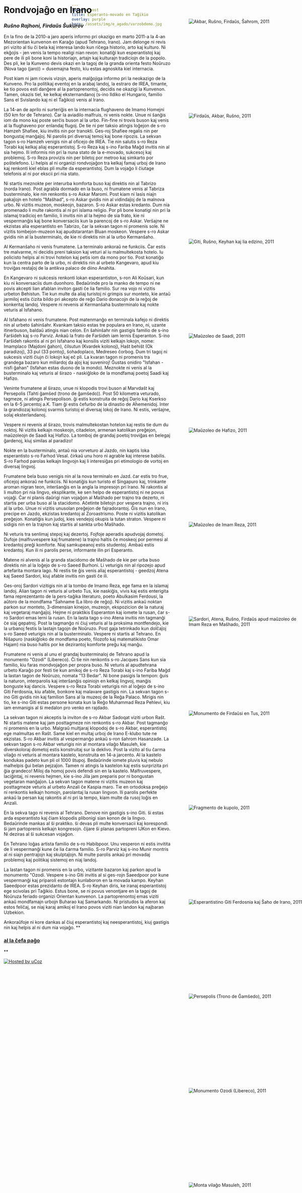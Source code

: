 ```yaml
---
layout: post
title: Esperanto-movado en Taĝikio
overlay: purple
hero: /assets/img/e_agado/varzobdemo.jpg
---
```


<div id="Layer3" style="position:absolute; 
left:600px; top:100px; width:364px; height:223px; z-index:3">

![Akbar, Ruŝno, Firdaŭs, Ŝahrom, 2011](irano/akrufish.jpg)

</div>

<div id="Layer3" style="position:absolute; 
left:600px; top:400px; width:364px; height:223px; z-index:3">

![Firdaŭs, Akbar, Ruŝno, 2011](irano/firakrush.jpg)

</div>

<div id="Layer2" style="position:absolute; 
left:600px; top:800px; width:364px; height:254px; z-index:2">

![Giti, Ruŝno, Keyhan kaj lia edzino, 2011](irano/gitirushkey.jpg)

</div>

<div id="Layer3" style="position:absolute; 
left:600px; top:1100px; width:364px; height:223px; z-index:3">

![Maŭzoleo de Saadi, 2011](irano/mauzoleo_de_Saadi.jpg)

</div>

<div id="Layer3" style="position:absolute; 
left:600px; top:1400px; width:364px; height:223px; z-index:3">

![Maŭzoleo de Hafizo, 2011](irano/mauzoleo_de_Hafizo.jpg)

</div>

<div id="Layer3" style="position:absolute; 
left:600px; top:1700px; width:364px; height:223px; z-index:3">

![Maŭzoleo de Imam Reza, 2011](irano/mauzoleo_de_Imam_Reza.jpg)

</div>

<div id="Layer3" style="position:absolute; 
left:600px; top:2000px; width:364px; height:223px; z-index:3">

![Sardori, Atena, Ruŝno, Firdaŭs apud maŭzoleo de Imam Reza en Maŝhado,
2011](irano/sardori_atena_rusxno_firdaus_en_Mashhado.jpg)

</div>

<div id="Layer3" style="position:absolute; 
left:600px; top:2300px; width:364px; height:223px; z-index:3">

![Monumento de Firdaŭsi en Tus, 2011](irano/Firdavsi_en_Tus.jpg)

</div>

<div id="Layer3" style="position:absolute; 
left:600px; top:2600px; width:364px; height:223px; z-index:3">

![Fragmento de kupolo, 2011](irano/fragmento_de_kupolo.jpg)

</div>

<div id="Layer3" style="position:absolute; 
left:600px; top:2900px; width:364px; height:223px; z-index:3">

![Esperantistino Giti Ferdosnia kaj Ŝaho de Irano,
2011](irano/Giti_kaj_Shaho.jpg)

</div>

<div id="Layer3" style="position:absolute; 
left:600px; top:3200px; width:364px; height:223px; z-index:3">

![Persepolis (Trono de Ĝamŝedo), 2011](irano/Firdaus_en_Persepolis.jpg)

</div>

<div id="Layer3" style="position:absolute; 
left:600px; top:3500px; width:364px; height:223px; z-index:3">

![Monumento Ozodi (Libereco), 2011](irano/ozodi.jpg)

</div>

<div id="Layer3" style="position:absolute; 
left:600px; top:3800px; width:364px; height:223px; z-index:3">

![Monta vilaĝo Masuleh, 2011](irano/Masuleh.jpg)

</div>

<div id="Layer4" style="position:absolute; left:12px; top:30px; width:530px; 
height:1409px; z-index:4">

# Rondvojaĝo en Irano  

### *Ruŝno Rajhoni, Firdaŭs Ŝukurov*

En la fino de la 2010-a jaro aperis informo pri okazigo en marto 2011-a
la 4-an Mezorientan kunvenon en Karaĝo (apud Tehrano, Irano). Jam
delonge ni revis pri vizito al tiu ĉi bela kaj interesa lando kun riĉega
historio, arto kaj kulturo. Ni ekĝojis - jen venis la tempo realigi nian
revon: konatiĝi kun esperantistoj kaj pere de ili pli bone koni la
historiajn, artajn kaj kulturajn tradiciojn de la popolo. Des pli, ke la
Kunveno devis okazi en la tagoj de la granda orienta festo Noŭruzo (Nova
tago (jaro)) = dusemajna festo, kiu estas agnoskita kiel internacia.  
  
Post kiam ni jam ricevis vizojn, aperis malĝojiga informo pri la
neokazigo de la Kunveno. Pro la politikaj eventoj en la arabaj landoj,
la estraro de IREA, timante, ke tio povos esti danĝere al la
partoprenontoj, decidis ne okazigi la Kunvenon. Tamen, okazis tiel, ke
kelkaj eksternandanoj (s-ino Ildiko el Hungario, familio Sans el
Svislando kaj ni el Taĝikio) venis al Irano.  
  
La 14-an de aprilo ni surteriĝis en la internacia flughaveno de Imamo
Homejni (50 km for de Tehrano). Ĉar la aviadilo malfruis, ni venis
nokte. Unue ni ŝanĝis iom da mono kaj poste serĉis buson al la urbo.
Fin-fine ni trovis buson kaj venis al la flughaveno por enlandaj flugoj.
De tie ni per taksio atingis loĝejon de s-ro Hamzeh Shafiee, kiu invitis
nin por tranokti. Ges-roj Shafiee regalis nin per bongustaj manĝaĵoj. Ni
parolis pri diversaj temoj kaj bone ripozis. La sekvan tagon s-ro Hamzeh
venigis nin al oficejo de IREA. Tie nin salutis s-ro Reza Torabi kaj
kelkaj aliaj esperantistoj. S-ro Reza kaj s-ino Fariba Maĝd invitis nin
al sia hejmo. Ili informis nin pri la nuna stato de la e-movado,
sukcesoj kaj problemoj. S-ro Reza provizis nin per biletoj por metroo
kaj simkarto por poŝtelefono. Li helpis al ni organizi rondvojaĝon tra
kelkaj famaj urboj de Irano kaj renkonti kiel eblas pli multe da
esperantistoj. Dum la vojaĝo li ĉiutage telefonis al ni por ekscii pri
nia stato.  
  
Ni startis meznokte per interurba komforta buso kaj direktis nin al
Tabrizo (norda Irano). Post agrabla dormado en la buso, ni frumatene
venis al Tabriza busterminalo, kie nin renkontis s-ro Askar Maromi. Post
kiam ni lasis niajn pakaĵojn en hotelo "Maŝhad", s-ro Askar gvidis nin
al vidindaĵoj de la malnova urbo. Ni vizitis muzeon, moskeojn, bazaron.
S-ro Askar estas kredanto. Dum nia promenado li multe rakontis al ni pri
islama religio. Por pli bone konatigi nin pri la islamaj tradicioj en
familio, li invitis nin al la hejmo de sia frato, kie ni vespermanĝis
kaj bone konversaciis kun la parencoj de s-ro Askar. Verŝajne ne
ekzistas alia esperantisto en Tabrizo, ĉar la sekvan tagon ni promenis
sole. Ni vizitis tombejon-muzeon kaj apudstarantan Bluan moskeon.
Vespere s-ro Askar gvidis nin al la busterminalo, de kie ni direktis nin
al la urbo Kermanŝaho.  
  
Al Kermanŝaho ni venis frumatene. La terminalo ankoraŭ ne funkciis. Ĉar
estis tre malvarme, ni decidis preni taksion kaj veturi al iu
malmultekosta hotelo. Iu policisto helpis al ni trovi hotelon kaj petis
iom da mono por tio. Post konatiĝo kun la centra parto de la urbo, ni
direktis nin al urbeto Kangevaro, apud kiu troviĝas restaĵoj de la
antikva palaco de diino Anahita.  
  
En Kangevaro ni sukcesis renkonti lokan esperantiston, s-ron Ali
Koŭsari, kun kiu ni konversaciis dum duonhoro. Bedaŭrinde pro la manko
de tempo ni ne povis akcepti lian afablan inviton gasti ĉe lia familio.
Sur rea vojo ni vizitis urbeton Behistun. Tie kun multe da aliaj
turistoj ni grimpis sur monteto, kie antaŭ jarmiloj estis ĉizita bildo
pri akcepto de reĝo Dario donacojn de la reĝoj de konkeritaj landoj.
Vespere ni revenis al Kermanŝaha busterminalo kaj nokte veturis al
Isfahano.  
  
Al Isfahano ni venis frumatene. Post matenmanĝo en terminala kafejo ni
direktis nin al urbeto ŝahinŝahr. Kvankam taksio estas tre populara en
Irano, ni, uzante itinerbuson, baldaŭ atingis nian celon. En ŝahinŝahr
nin gastigis familio de s-ino Farŝideh kaj s-ro Parviz. Ankaŭ la frato
de Farŝideh iam lernis Esperanton. S-ino Farŝideh rakontis al ni pri
Isfahano kaj konsilis viziti kelkajn lokojn, nome: Imamplaco (Majdoni
ĝahon), ĉilsutun (Kvardek kolonoj), Haŝt behiŝt (Ok paradizoj), 33 pul
(33 pontoj), ŝohadoplaco, Medreseo ĉorbog. Dum tri tagoj ni sukcesis
viziti ĉiujn ĉi lokojn kaj eĉ pli. La kvaran tagon ni promenis tra
grandega bazaro kun miliardoj da aĵoj kaj suveniroj\! Ĝustas onidiro
"Isfahan - nisfi ĝahan" (Isfahan estas duono de la mondo). Meznokte ni
venis al la busterminalo kaj veturis al ŝirazo - naskiĝloko de la
mondfamaj poetoj Saadi kaj Hafizo.  
  
Veninte frumatene al ŝirazo, unue ni klopodis trovi buson al Marvdaŝt
kaj Persepolis (Tahti ĝamŝed (trono de ĝamŝedo)). Post 50 kilometra
veturado, tagmeze, ni atingis Persepolison. ĝi estis konstruita de reĝoj
Dario kaj Kserkso en la 6-5 jarcentoj a.K. Tiam ĝi estis ĉefurbo de la
dinastio de Aĥemenidoj. Inter la grandiozaj kolonoj svarmis turistoj el
diversaj lokoj de Irano. Ni estis, verŝajne, solaj eksterlandanoj.  
  
Vespere ni revenis al ŝirazo, trovis malmultekostan hotelon kaj restis
tie dum du noktoj. Ni vizitis kelkajn moskeojn, citadelon, armenan
katolikan preĝejon, maŭzoleojn de Saadi kaj Hafizo. La tomboj de grandaj
poetoj troviĝas en belegaj ĝardenoj, kiuj similas al paradizo\!  
  
Nokte en la busterminalo, antaŭ nia vorveturo al Jazdo, nin kaptis loka
esperantisto s-ro Farhod Vesal. ĉirkaŭ unu horo ni agrable kaj interese
babilis. S-ro Farhod parolas kelkajn lingvojn kaj li interesiĝas pri
etimologio de vortoj en diversaj lingvoj.  
  
Frumatene bela buso venigis nin al la nova terminalo en Jazd. ĉar estis
tro frue, oficejoj ankoraŭ ne funkciis. Ni konatiĝis kun turisto el
Singapuro kaj, trinkante aroman nigran teon, interŝanĝis en la angla la
impresojn pri Irano. Ni rakontis al li multon pri nia lingvo,
eksplikante, ke sen helpo de esperantistoj ni ne povus vojaĝi. Ĉar ni
planis daŭrigi nian vojaĝon al Maŝhado per trajno tra dezerto, ni
startis per urba buso al la stacidomo. Aĉetinte biletojn por vespera
trajno, ni iris al la urbo. Unue ni vizitis unusolan preĝejon de
fajradorantoj. Ĝis nun en Irano, precipe en Jazdo, ekzistas kredantoj al
Zoroastrismo. Poste ni vizitis katolikan preĝejon. Konatiĝis kun judoj,
kies vendejoj okupis la tutan straton. Vespere ni sidigis nin en la
trajnon kaj startis al sankta urbo Maŝhado.  
  
Ni veturis tra senlimaj stepoj kaj dezertoj. Fojfoje aperadis apudvojaj
dometoj. Dufoje (malfruvespere kaj frumatene) la trajno haltis ĉe
moskeoj por permesi al kredantoj preĝi komforte. Niaj samkupeanoj estis
studentoj. Ambaŭ estis kredantoj. Kun ili ni parolis perse, informante
ilin pri Esperanto.  
  
Matene ni alvenis al la granda stacidomo de Maŝhado de kie per urba buso
direktis nin al la loĝejo de s-ro Saeed Burhoni. Li veturigis nin al
ripozejo apud artefarita montara lago. Ni restis tie ĝis venis aliaj
esperantistoj - geedzoj Atena kaj Saeed Sardori, kiuj afable invitis nin
gasti ĉe ili.  
  
Ges-oroj Sardori vizitigis nin al la tombo de Imamo Reza, ege fama en la
islamaj landoj. Alian tagon ni veturis al urbeto Tus, kie naskiĝis,
vivis kaj estis enterigita fama reprezentanto de la pers-taĝika
literaturo, poeto Abulkasim Ferdousi, la aŭtoro de la mondfama "Ŝahname
(La libro de reĝoj). Ni vizitis ankaŭ noktan parkon sur monteto,
3-dimensian kinejon, muzeojn, ekspozicion de la naturaj kaj vegetaraj
manĝaĵoj. Hejme ni praktikis Esperanton kaj iomete la rusan, ĉar s-ro
Sardori emas lerni la rusan. En la lasta tago s-ino Atena invitis nin
tagmanĝi ĉe siaj gepatroj. Post la tagmanĝo ni ĉiuj veturis al la
proksima montfendejo, kie la urbanoj festis la lastajn tagojn de
Noŭruzo. Post gaja tetrinkado kun dolĉaĵoj s-ro Saeed veturigis nin al
la busterminalo. Vespere ni startis al Tehrano. En Niŝapuro (naskiĝloko
de mondfama poeto, filozofo kaj matematikisto Omar Hajam) nia buso
haltis por ke dezirantoj komforte preĝu kaj manĝu.  
  
Frumatene ni venis al unu el grandaj busterminaloj de Tehrano apud la
monumento "Ozodi" (Libereco). Ĉi tie nin renkontis s-ro Jacques Sans kun
sia familio, kiu faras mondvojaĝon per propra buso. Ni veturis al
apudtehrana urbeto Karaĝo por festi tie kun amikoj de s-ro Reza Torabi
kaj s-ino Fariba Maĝd la lastan tagon de Noŭruzo, nomata "13 Bedar". Ni
bone pasigis la tempon: ĝuis la naturon, interparolis kaj interŝanĝis
opiniojn en kelkaj lingvoj, manĝis bonguste kaj dancis. Vespere s-ro
Reza Torabi veturigis nin al loĝejo de s-ino Giti Ferdosnia, kiu afable,
bonkore kaj malavare gastigis nin. La sekvan tagon s-ino Giti gvidis nin
kaj familion Sans al la muzeoj de la Reĝa Palaco. Mirigis nin tio, ke
s-ino Giti estas persone konata kun la Reĝo Muhammad Reza Pehlevi, kiu
iam enmanigis al ŝi medalon pro venko en rajdado.  
  
La sekvan tagon ni akceptis la inviton de s-ro Akbar Sadoqat viziti
urbon Raŝt. Ni startis matene kaj jam posttagmeze nin renkontis s-ro
Akbar. Post tagmanĝo ni promenis en la urbo. Malgraŭ multjaraj klopodoj
de s-ro Akbar, esperantistoj ege malmultas en Raŝt. Same kiel en multaj
urboj de Irano E-klubo tute ne ekzistas. S-ro Akbar invitis al
vespermanĝo ankaŭ s-ron ŝahrom Hasanzade. La sekvan tagon s-ro Akbar
veturigis nin al montara vilaĝo Masuleh, kie diverskoloraj dometoj estis
konstruitaj sur la deklivo. Post la vizito al tiu ĉarma vilaĝo ni
veturis al montara kastelo, konstruita en 14-a jarcento. Al la kastelo
kondukas padeto kun pli ol 1000 ŝtupoj. Bedaŭrinde iomete pluvis kaj
nebulo malhelpis ĝui belan pejzaĵon. Tamen ni atingis la kastelon kaj
estis surprizita pri ĝia grandeco\! Miloj da homoj povis defendi sin en
la kastelo. Malfruvespere, laciĝintaj, ni revenis hejmen, kie s-ino Jila
jam preparis por ni bongustan vegetaran manĝaĵon. La sekvan tagon matene
ni vizitis muzeon kaj posttagmeze veturis al urbeto Anzali ĉe Kaspia
maro. Tie en ortodoksa preĝejo ni renkontis kelkajn homojn, parolantaj
la rusan lingvon. Ili parolis perfekte ankaŭ la persan kaj rakontis al
ni pri la tempo, kiam multe da rusoj loĝis en Anzali.  
  
En la sekva tago ni revenis al Tehrano. Denove nin gastigis s-ino Giti.
ŝi estas arda esperantisto kaj ĉiam klopodis plibonigi sian konon de la
lingvo. Bedaŭrinde mankas al ŝi praktiko. ŝi devas pli multe konversacii
kaj korespondi. ŝi jam partoprenis kelkajn kongresojn. ĉijare ŝi planas
partopreni IJKon en Kievo. Ni deziras al ŝi sukcesan vojaĝon.  
  
En Tehrano loĝas artista familio de s-ro Habibpoor. Unu vesperon ni
estis invitita de li vespermanĝi kune ĉe lia ĉarma familio. S-ro Parviz
kaj s-ino Munir montris al ni siajn pentraĵojn kaj skulptaĵojn. Ni multe
parolis ankaŭ pri movadaj problemoj kaj politikaj sistemoj en niaj
landoj.  
  
La lastan tagon ni promenis en la urbo, vizitante bazaron kaj parkon
apud la monumento "Ozodi. Vespere s-ino Giti invitis al si ges-rojn
Saeedpoor por kune vespermanĝi kaj priparoli estontajn kunlaboron en la
movada kampo. Keyhan Saeedpoor estas prezidanto de IREA. S-ro Keyhan
diris, ke iranaj esperantistoj ege scivolas pri Taĝikio. Estus bone, se
ni povus venontjare en la tagoj de Noŭruza feriado organizi Orientan
kunvenon. La partoprenontoj emas viziti ankaŭ mondfamajn urbojn Buharao
kaj Samarkando. Ni pristudos la aferon kaj estos feliĉaj, se niaj karaj
amikoj el Irano povos viziti nian landon kaj najbaran Uzbekion.  
  
Ankoraŭfoje ni kore dankas al ĉiuj esperantistoj kaj neesperantistoj,
kiuj gastigis nin kaj helpis al ni dum nia vojaĝo. **

### [al la ĉefa paĝo](../espermov.htm)

**

<div data-align="center">

[![Hosted by uCoz](https://s210.ucoz.net/img/cp/5.gif
"Hosted by uCoz")](https://www.ucoz.ru/ "Создать сайт бесплатно")  

</div>

</div>

